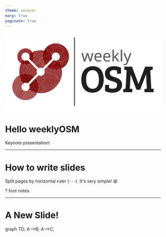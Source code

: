 ```yaml
---
theme: uncover
marp: true
paginate: true
---
```


![bg right:40% 80%](images/Logo_weeklyOSM.svg)

# **Hello weeklyOSM**

Keynote presentation!


---

# How to write slides

Split pages by horizontal ruler (`---`). It's very simple! :satisfied:

? foot notes

---

# A New Slide!

<div class="mermaid">
graph TD;
    A-->B;
    A-->C;
</div>

<!-- Add this anywhere in your Markdown file -->
<script type="module">
  import mermaid from 'https://cdn.jsdelivr.net/npm/mermaid@10/dist/mermaid.esm.min.mjs';
  mermaid.initialize({ startOnLoad: true });
</script>
